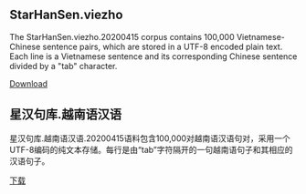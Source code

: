 <h2>StarHanSen.viezho</h2>

The StarHanSen.viezho.20200415 corpus contains 100,000 Vietnamese-Chinese sentence pairs, which are stored in a UTF-8 encoded plain text. Each line is a Vietnamese sentence and its corresponding Chinese sentence divided by a "tab" character.

<a href="https://72k.us/file/26095203-437667224">Download</a>

<h2>星汉句库.越南语汉语</h2>

星汉句库.越南语汉语.20200415语料包含100,000对越南语汉语句对，采用一个UTF-8编码的纯文本存储。每行是由“tab”字符隔开的一句越南语句子和其相应的汉语句子。

<a href="https://72k.us/file/26095203-437667224">下载</a>
